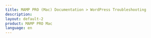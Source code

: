 ```yaml
---
title: MAMP PRO (Mac) Documentation > WordPress Troubleshooting
description: 
layout: default-2
product: MAMP PRO Mac
language: en
---
```



